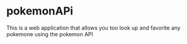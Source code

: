 # pokemonAPi

This is a web application that allows you too look up and favorite any pokemone using the pokemon API
